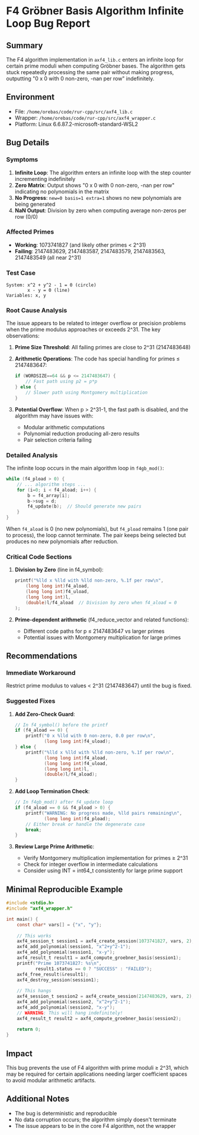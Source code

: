 # F4 Gröbner Basis Algorithm Infinite Loop Bug Report

## Summary
The F4 algorithm implementation in `axf4_lib.c` enters an infinite loop for certain prime moduli when computing Gröbner bases. The algorithm gets stuck repeatedly processing the same pair without making progress, outputting "0 x 0 with 0 non-zero, -nan per row" indefinitely.

## Environment
- File: `/home/orebas/code/rur-cpp/src/axf4_lib.c`
- Wrapper: `/home/orebas/code/rur-cpp/src/axf4_wrapper.c`
- Platform: Linux 6.6.87.2-microsoft-standard-WSL2

## Bug Details

### Symptoms
1. **Infinite Loop**: The algorithm enters an infinite loop with the step counter incrementing indefinitely
2. **Zero Matrix**: Output shows "0 x 0 with 0 non-zero, -nan per row" indicating no polynomials in the matrix
3. **No Progress**: `new=0 basis=1 extra=1` shows no new polynomials are being generated
4. **NaN Output**: Division by zero when computing average non-zeros per row (0/0)

### Affected Primes
- **Working**: 1073741827 (and likely other primes < 2^31)
- **Failing**: 2147483629, 2147483587, 2147483579, 2147483563, 2147483549 (all near 2^31)

### Test Case
```
System: x^2 + y^2 - 1 = 0 (circle)
        x - y = 0 (line)
Variables: x, y
```

### Root Cause Analysis

The issue appears to be related to integer overflow or precision problems when the prime modulus approaches or exceeds 2^31. The key observations:

1. **Prime Size Threshold**: All failing primes are close to 2^31 (2147483648)
2. **Arithmetic Operations**: The code has special handling for primes ≤ 2147483647:
   ```c
   if (WORDSIZE==64 && p <= 2147483647) {
       // Fast path using p2 = p*p
   } else {
       // Slower path using Montgomery multiplication
   }
   ```

3. **Potential Overflow**: When p > 2^31-1, the fast path is disabled, and the algorithm may have issues with:
   - Modular arithmetic computations
   - Polynomial reduction producing all-zero results
   - Pair selection criteria failing

### Detailed Analysis

The infinite loop occurs in the main algorithm loop in `f4gb_mod()`:

```c
while (f4_pload > 0) {
    // ... algorithm steps ...
    for (i=0; i < f4_aload; i++) {
        b = f4_array[i];
        b->sug = d;
        f4_update(b);  // Should generate new pairs
    }
}
```

When `f4_aload` is 0 (no new polynomials), but `f4_pload` remains 1 (one pair to process), the loop cannot terminate. The pair keeps being selected but produces no new polynomials after reduction.

### Critical Code Sections

1. **Division by Zero** (line in f4_symbol):
   ```c
   printf("%lld x %lld with %lld non-zero, %.1f per row\n", 
       (long long int)f4_aload,
       (long long int)f4_uload,
       (long long int)l,
       (double)l/f4_aload  // Division by zero when f4_aload = 0
   );
   ```

2. **Prime-dependent arithmetic** (f4_reduce_vector and related functions):
   - Different code paths for p ≤ 2147483647 vs larger primes
   - Potential issues with Montgomery multiplication for large primes

## Recommendations

### Immediate Workaround
Restrict prime modulus to values < 2^31 (2147483647) until the bug is fixed.

### Suggested Fixes

1. **Add Zero-Check Guard**:
   ```c
   // In f4_symbol() before the printf
   if (f4_aload == 0) {
       printf("0 x %lld with 0 non-zero, 0.0 per row\n", 
              (long long int)f4_uload);
   } else {
       printf("%lld x %lld with %lld non-zero, %.1f per row\n", 
              (long long int)f4_aload,
              (long long int)f4_uload,
              (long long int)l,
              (double)l/f4_aload);
   }
   ```

2. **Add Loop Termination Check**:
   ```c
   // In f4gb_mod() after f4_update loop
   if (f4_aload == 0 && f4_pload > 0) {
       printf("WARNING: No progress made, %lld pairs remaining\n", 
              (long long int)f4_pload);
       // Either break or handle the degenerate case
       break;
   }
   ```

3. **Review Large Prime Arithmetic**:
   - Verify Montgomery multiplication implementation for primes ≥ 2^31
   - Check for integer overflow in intermediate calculations
   - Consider using INT = int64_t consistently for large prime support

## Minimal Reproducible Example

```c
#include <stdio.h>
#include "axf4_wrapper.h"

int main() {
    const char* vars[] = {"x", "y"};
    
    // This works
    axf4_session_t session1 = axf4_create_session(1073741827, vars, 2);
    axf4_add_polynomial(session1, "x^2+y^2-1");
    axf4_add_polynomial(session1, "x-y");
    axf4_result_t result1 = axf4_compute_groebner_basis(session1);
    printf("Prime 1073741827: %s\n", 
           result1.status == 0 ? "SUCCESS" : "FAILED");
    axf4_free_result(&result1);
    axf4_destroy_session(session1);
    
    // This hangs
    axf4_session_t session2 = axf4_create_session(2147483629, vars, 2);
    axf4_add_polynomial(session2, "x^2+y^2-1");
    axf4_add_polynomial(session2, "x-y");
    // WARNING: This will hang indefinitely!
    axf4_result_t result2 = axf4_compute_groebner_basis(session2);
    
    return 0;
}
```

## Impact
This bug prevents the use of F4 algorithm with prime moduli ≥ 2^31, which may be required for certain applications needing larger coefficient spaces to avoid modular arithmetic artifacts.

## Additional Notes
- The bug is deterministic and reproducible
- No data corruption occurs; the algorithm simply doesn't terminate
- The issue appears to be in the core F4 algorithm, not the wrapper